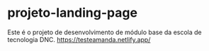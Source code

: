 # projeto-landing-page
Este é o projeto de desenvolvimento de módulo base da escola de tecnologia DNC.
https://testeamanda.netlify.app/
